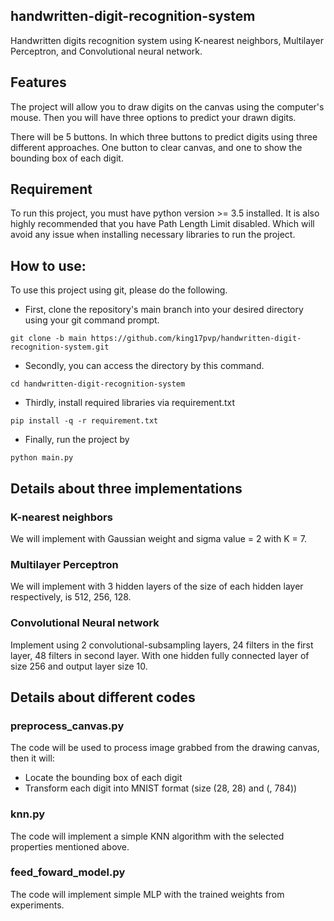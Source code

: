 ## handwritten-digit-recognition-system
Handwritten digits recognition system using K-nearest neighbors, Multilayer Perceptron, and Convolutional neural network.

## Features
The project will allow you to draw digits on the canvas using the computer's mouse. Then you will have three options to predict your drawn digits.

There will be 5 buttons. In which three buttons to predict digits using three different approaches. One button to clear canvas, and one to show the bounding box of each digit.

## Requirement
To run this project, you must have python version >= 3.5 installed. It is also highly recommended that you have Path Length Limit disabled. Which will avoid any issue when installing necessary libraries to run the project.

## How to use: 
To use this project using git, please do the following.
* First, clone the repository's main branch into your desired directory using your git command prompt.

```git clone -b main https://github.com/king17pvp/handwritten-digit-recognition-system.git```
* Secondly, you can access the directory by this command.

```cd handwritten-digit-recognition-system```

* Thirdly, install required libraries via requirement.txt

```pip install -q -r requirement.txt```
* Finally, run the project by 

```python main.py```

## Details about three implementations
### K-nearest neighbors
We will implement with Gaussian weight and sigma value = 2 with K = 7.

### Multilayer Perceptron
We will implement with 3 hidden layers of the size of each hidden layer respectively, is 512, 256, 128.

### Convolutional Neural network

Implement using 2 convolutional-subsampling layers, 24 filters in the first layer, 48 filters in second layer. With one hidden fully connected layer of size 256 and output layer size 10.

## Details about different codes
### preprocess_canvas.py

The code will be used to process image grabbed from the drawing canvas, then it will:
* Locate the bounding box of each digit
* Transform each digit into MNIST format (size (28, 28) and (, 784))
### knn.py
The code will implement a simple KNN algorithm with the selected properties mentioned above.

### feed_foward_model.py
The code will implement simple MLP with the trained weights from experiments.

